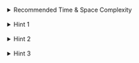 <br>
<details class="hint-accordion">  
    <summary>Recommended Time & Space Complexity</summary>
    <p>
    You should aim for a solution as good or better than <code>O(n + (m * k))</code> time and <code>O(n)</code> space, where <code>n</code> is the number of cities, <code>m</code> is the number of flights, and <code>k</code> is the number of stops.
    </p>
</details>

<br>
<details class="hint-accordion">  
    <summary>Hint 1</summary>
    <p>
    Consider this as a graph problem where the cities are nodes and the flights are edges connecting two cities, with the ticket cost as the edge weight. Can you think of a shortest path algorithm to solve the problem? Perhaps a better algorithm than Dijkstra's that can intuitively handle the <code>k</code> stops condition.  
    </p>
</details>

<br>
<details class="hint-accordion">  
    <summary>Hint 2</summary>
    <p>
    We can use the Bellman-Ford algorithm. Initialize a <code>prices</code> array of size <code>n</code> with <code>Infinity</code>, setting <code>prices[source] = 0</code>. THese values describe the cost to reach a city from the source city. Iterate <code>(k + 1)</code> times (stops are 0-indexed), updating the cost to each city by extending paths from cities with valid costs. We only update the cost for a city if it is less than the previous cost. How would you implement this?
    </p>
</details>

<br>
<details class="hint-accordion">  
    <summary>Hint 3</summary>
    <p>
    At each level of iteration, we go through the given flights and use them to update the price array with the minimum costs compared to the previous level. We use a temporary prices array at each level to store the updated costs. After completing all levels, we return the result stored in <code>prices[dst]</code>. If that value is <code>Infinity</code>, we return <code>-1</code> instead.
    </p>
</details>